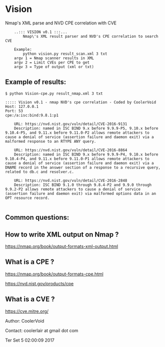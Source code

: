 # Vision
Nmap's XML parse and NVD CPE correlation with CVE

```
	..::: VISION v0.1 :::... 
        Nmap\'s XML result parser and NVD's CPE correlation to search CVE
	
	Example:
		python vision.py result_scan.xml 3 txt
	argv 1 = Nmap scanner results in XML
	argv 2 = Limit CVEs per CPE to get
	argv 3 = Type of output (xml or txt)
```

## Example of results:
```
$ python Vision-cpe.py result_nmap.xml 3 txt

::::: Vision v0.1 - nmap NVD's cpe correlation - Coded by CoolerVoid
Host: 127.0.0.1
Port: 53
cpe:/a:isc:bind:9.8.1:p1

	URL: https://nvd.nist.gov/vuln/detail/CVE-2016-9131
	Description: named in ISC BIND 9.x before 9.9.9-P5, 9.10.x before 9.10.4-P5, and 9.11.x before 9.11.0-P2 allows remote attackers to cause a denial of service (assertion failure and daemon exit) via a malformed response to an RTYPE ANY query.

	URL: https://nvd.nist.gov/vuln/detail/CVE-2016-8864
	Description: named in ISC BIND 9.x before 9.9.9-P4, 9.10.x before 9.10.4-P4, and 9.11.x before 9.11.0-P1 allows remote attackers to cause a denial of service (assertion failure and daemon exit) via a DNAME record in the answer section of a response to a recursive query, related to db.c and resolver.c.

	URL: https://nvd.nist.gov/vuln/detail/CVE-2016-2848
	Description: ISC BIND 9.1.0 through 9.8.4-P2 and 9.9.0 through 9.9.2-P2 allows remote attackers to cause a denial of service (assertion failure and daemon exit) via malformed options data in an OPT resource record.


```

## Common questions:

## How to write XML output on Nmap ?
https://nmap.org/book/output-formats-xml-output.html

## What is a CPE  ?

https://nmap.org/book/output-formats-cpe.html

https://nvd.nist.gov/products/cpe

## What is a CVE ?

https://cve.mitre.org/


Author: CoolerVoid 

Contact: coolerlair at gmail dot com

Ter Set  5 02:00:09 2017

